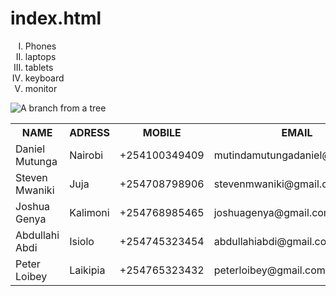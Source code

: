 # index.html
<!DOCTYPE html>
<html>
<head>
  <meta name="viewport"content="width=device-width.initial-scale=1.0">
  <title>"Advanced html5"</title>
</head>
  <body>
    <ol style="list-style-type:upper-roman">
      <li>Phones</li>
      <li>laptops</li>
      <li>tablets</li>
      <li>keyboard</li>
      <li>monitor</li>
    </ol>
    <img src="https://images.pexels.com/photos/31346973/pexels-photo-31346973/free-photo-of-misty-lake-scene-with-overhanging-branches.jpeg"alt="A branch from a tree">
    <table>
      <tr>
        <th>NAME</th>
        <th>ADRESS</th>
        <th>MOBILE</th>
        <th>EMAIL</th>
      </tr>
      <tr>
        <td>Daniel Mutunga</td>
        <td>Nairobi</td>
        <td>+254100349409</td>
        <td>mutindamutungadaniel@gmail.com</td>
      </tr>
      <tr>
        <td>Steven Mwaniki</td>
        <td>Juja</td>
        <td>+254708798906</td>
        <td>stevenmwaniki@gmail.com</td>
      </tr>
      <tr>
        <td>Joshua Genya</td>
        <td>Kalimoni</td>
        <td>+254768985465</td>
        <td>joshuagenya@gmail.com</td>
      </tr>
      <tr>
        <td>Abdullahi Abdi</td>
        <td>Isiolo</td>
        <td>+254745323454</td>
        <td>abdullahiabdi@gmail.com</td>
      </tr>
      <tr>
        <td>Peter Loibey</td>
        <td>Laikipia</td>
        <td>+254765323432</td>
        <td>peterloibey@gmail.com</td>
      </tr>
    </table>
      
  </body>
</html>
